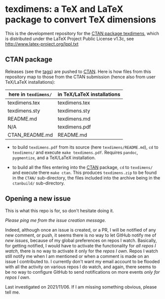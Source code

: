 texdimens: a TeX and LaTeX package to convert TeX dimensions
============================================================

This is the development repository for the
[CTAN package texdimens](https://ctan.org/pkg/texdimens), which is distributed
under the LaTeX Project Public License v1.3c, see
http://www.latex-project.org/lppl.txt

CTAN package
------------

Releases (see the [tags](https://github.com/jfbu/texdimens/tags)) are pushed
to [CTAN](https://ctan.org).  Here is how files from this repository map to
those from the CTAN submission (hence also from user TeX/LaTeX installations):

| here in `texdimens/`   | in TeX/LaTeX installations |
|------------------------|----------------------------|
| texdimens.tex          | texdimens.tex              |
| texdimens.sty          | texdimens.sty              |
| README.md              | texdimens.md               |
| N/A                    | texdimens.pdf              |
| CTAN_README.md         | README.md                  |

- to build `texdimens.pdf` from its source (here `texdimens/README.md`), `cd`
  to `texdimens/` and execute `make texdimens.pdf`.  Requires `pandoc`,
  `pygmentize`, and a TeX/LaTeX installation.

- to build all the files entering into the [CTAN](https://ctan.org)
  package, `cd` to `texdimens/` and execute there `make ctan`.  This
  produces `texdimens.zip` to be found in the `CTAN/` sub-directory, the files
  included into the archive being in the `ctanbuild/` sub-directory.

Opening a new issue
-------------------

This is what this repo is for, so don't hesitate doing it.

*Please ping me from the issue creation message.*

Indeed, although once an issue is created, or a PR, I will be notified of any
new comment, or push, it seems there is no way to let GitHub notify me of *new
issues*, because of my global preferences on repos I watch.  Basically, for
getting notified, I would have to activate the functionality for *all repos I
watch*, there is no way to activate it only for the *repos I own*.  Repos I
watch still notify me when I am mentioned or when a comment is made on an
issue I contributed to.  I currently don't want my email account to be flooded
with all the activity on various repos I do watch, and again, there seems to
be no way to configure GitHub to send notifications on more events *only
for repos I own*.

Last investigated on 2021/11/06.  If I am missing something obvious, please
tell me.

<!--
Local variables:
sentence-end-double-space:t
End:
-->
